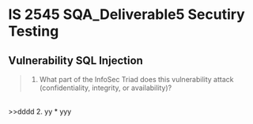 # IS 2545 SQA_Deliverable5 Secutiry Testing<br>

## Vulnerability SQL Injection<br>
>1. What part of the InfoSec Triad does this vulnerability attack (confidentiality, integrity, or availability)?
<br>
>>dddd
2. yy
* yyy






